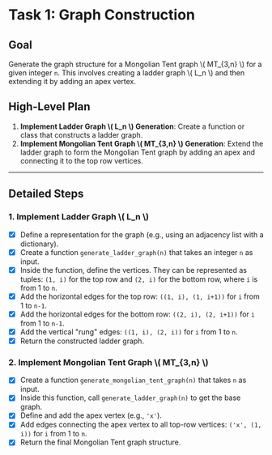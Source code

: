 # Task 1: Graph Construction

## Goal

Generate the graph structure for a Mongolian Tent graph \\( MT_{3,n} \\) for a given integer `n`. This involves creating a ladder graph \\( L_n \\) and then extending it by adding an apex vertex.

## High-Level Plan

1.  **Implement Ladder Graph \\( L_n \\) Generation**: Create a function or class that constructs a ladder graph.
2.  **Implement Mongolian Tent Graph \\( MT_{3,n} \\) Generation**: Extend the ladder graph to form the Mongolian Tent graph by adding an apex and connecting it to the top row vertices.

---

## Detailed Steps

### 1. Implement Ladder Graph \\( L_n \\)

-   [x] Define a representation for the graph (e.g., using an adjacency list with a dictionary).
-   [x] Create a function `generate_ladder_graph(n)` that takes an integer `n` as input.
-   [x] Inside the function, define the vertices. They can be represented as tuples: `(1, i)` for the top row and `(2, i)` for the bottom row, where `i` is from 1 to `n`.
-   [x] Add the horizontal edges for the top row: `((1, i), (1, i+1))` for `i` from 1 to `n-1`.
-   [x] Add the horizontal edges for the bottom row: `((2, i), (2, i+1))` for `i` from 1 to `n-1`.
-   [x] Add the vertical "rung" edges: `((1, i), (2, i))` for `i` from 1 to `n`.
-   [x] Return the constructed ladder graph.

### 2. Implement Mongolian Tent Graph \\( MT_{3,n} \\)

-   [x] Create a function `generate_mongolian_tent_graph(n)` that takes `n` as input.
-   [x] Inside this function, call `generate_ladder_graph(n)` to get the base graph.
-   [x] Define and add the apex vertex (e.g., `'x'`).
-   [x] Add edges connecting the apex vertex to all top-row vertices: `('x', (1, i))` for `i` from 1 to `n`.
-   [x] Return the final Mongolian Tent graph structure. 